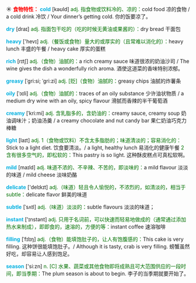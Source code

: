 ☀ <font color="red">**食物特性：**</font>
<font color="sky blue">**cold**</font> [kəʊld] 
<font color="rgb(227, 108, 9)">adj. 指食物或饮料冷的、凉的：</font>cold food 凉的食物 / a cold drink 冷饮 / Your dinner’s getting cold. 你的饭要凉了。

<font color="sky blue">**dry**</font> [draɪ] 
<font color="rgb(227, 108, 9)">adj. 指面包干吃的（吃的时候无黄油或果酱的）：</font>dry bread 干面包

<font color="sky blue">**heavy**</font> ['hevɪ] 
<font color="rgb(227, 108, 9)">adj.（餐饭或食物）量大的或厚实的（且常难以消化的）：</font>heavy lunch 丰盛的午餐 / heavy cake 厚实的蛋糕

<font color="sky blue">**rich**</font> [rɪtʃ] 
<font color="rgb(227, 108, 9)">adj.（食物）油腻的：</font>a rich creamy sauce 味道很浓的奶油沙司 / The wine gives the dish a wonderfully rich aroma. 酒使这道菜的香味特别浓郁。
           
<font color="sky blue">**greasy**</font> [ˈgri:si; ˈgri:zi]
<font color="rgb(227, 108, 9)">adj. [贬]（食物）油腻的：</font>greasy chips 油腻的炸薯条
           
<font color="sky blue">**oily**</font> [ˈɔɪli]
<font color="rgb(227, 108, 9)">adj.（食物）油腻的：</font>traces of an oily substance 少许油状物质 / a medium dry wine with an oily, spicy flavour 滑腻而香辣的半干葡萄酒
           
<font color="sky blue">**creamy**</font> [ˈkri:mi]
<font color="rgb(227, 108, 9)">adj. 含乳脂多的，含奶油的：</font>creamy sauce, creamy soup 奶油调味汁；奶油汤羹 / a creamy chocolate and nut candy bar 果仁奶油巧克力棒糖

<font color="sky blue">**light**</font> [laɪt] 
<font color="rgb(227, 108, 9)">adj. 1（食物或饮料）不含太多脂肪的；味道清淡的；容易消化的：</font>Stick to a light diet. 饮食要清淡。/ a light, healthy lunch 易消化的健康午餐 <font color="rgb(227, 108, 9)">2 含有很多空气的，即松软的：</font>This pastry is so light. 这种酥皮糕点可真松软啊。

<font color="sky blue">**mild**</font> [maɪld] 
<font color="rgb(227, 108, 9)">adj. 味道不浓的、不辛辣、不苦的，即淡味的：</font>a mild flavour 淡淡的味道 / mild cheese 淡味奶酪

<font color="sky blue">**delicate**</font> ['delɪkɪt] 
<font color="rgb(227, 108, 9)">adj.（味道）轻且令人愉悦的，不浓烈的，如清淡的，相当于subtle：</font>delicate flavor 鲜美的味道
           
<font color="sky blue">**subtle**</font> [ˈsʌtl]
<font color="rgb(227, 108, 9)">adj.（味道）淡淡的：</font>subtle flavours 淡淡的味道；

<font color="sky blue">**instant**</font> ['ɪnstənt] 
<font color="rgb(227, 108, 9)">adj. 只用于名词前，可以快速而轻易地做成的（通常通过添加热水来制成），即即食的，速溶的，方便的等：</font>instant coffee 速溶咖啡
           
<font color="sky blue">**filling**</font> [ˈfɪlɪŋ]
<font color="rgb(227, 108, 9)">adj.（食物）能填饱肚子的，让人有饱腹感的：</font>This cake is very filling. 这种饼很能填饱肚子。/ Although it is tasty, crab is very filling. 螃蟹虽然好吃，却容易让人感到饱足。

<font color="sky blue">**season**</font> ['si:zn] 
<font color="rgb(227, 108, 9)">n. [C] 水果、蔬菜或其他食物即将成熟且可大范围供应的一段时间，即当季期：</font>The plum season is about to begin. 李子的当季期就要开始了。

